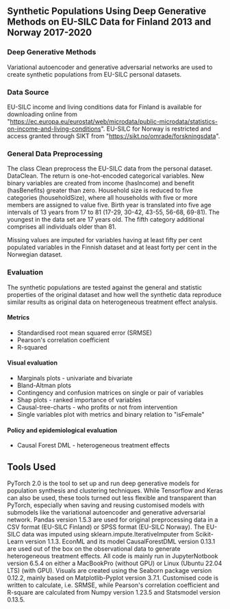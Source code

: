 ## Synthetic Populations Using Deep Generative Methods on EU-SILC Data for Finland 2013 and Norway 2017-2020

### Deep Generative Methods
Variational autoencoder and generative adversarial networks are
used to create synthetic populations from EU-SILC personal datasets.

### Data Source
EU-SILC income and living conditions data for Finland is available for downloading online from "https://ec.europa.eu/eurostat/web/microdata/public-microdata/statistics-on-income-and-living-conditions". EU-SILC for Norway is restricted and access granted through SIKT from "https://sikt.no/omrade/forskningsdata".

### General Data Preprocessing
The class Clean preprocess the EU-SILC data from the personal dataset.
DataClean. The return is one-hot-encoded categorical variables. New binary variables are created from income (hasIncome) and benefit (hasBenefits) greater than zero. Household size is reduced to five categories (householdSize), where all households with five or more members are assigned to value five. Birth year is translated into five age intervals of 13 years from 17 to 81 (17-29, 30-42, 43-55, 56-68,  69-81). The youngest in the data set are 17 years old. The fifth category additional comprises all individuals older than 81.

Missing values are imputed for variables having at least fifty per cent populated variables in the Finnish dataset and at least forty per cent in the Norwegian dataset.

### Evaluation
The synthetic populations are tested against the general and
statistic properties of the original dataset and how well the synthetic data reproduce similar results as original data on heterogeneous treatment effect analysis.

#### Metrics
* Standardised root mean squared error (SRMSE)
* Pearson's correlation coefficient
* R-squared

#### Visual evaluation
*  Marginals plots - univariate and bivariate
* Bland-Altman plots
* Contingency and confusion matrices on single or pair of variables
* Shap plots - ranked importance of variables
* Causal-tree-charts - who profits or not from intervention
* Single variables plot with metrics and binary relation to "isFemale"

#### Policy and epidemiological evaluation
* Causal Forest DML - heterogeneous treatment effects

## Tools Used
PyTorch 2.0 is the tool to set up and run deep generative models for population synthesis and clustering techniques. While Tensorflow and Keras can also be used, these tools turned out less flexible and transparent than PyTorch, especially when saving and reusing customised models with submodels like the variational autoencoder and generative adversarial network. Pandas version 1.5.3 are used for original preprocessing data in a CSV format (EU-SILC Finland) or SPSS format (EU-SILC Norway). The EU-SILC data was imputed using sklearn.impute.IterativeImputer from Scikit-Learn version 1.1.3. EconML and its model CausalForestDML version 0.13.1 are used out of the box on the observational data to generate heterogeneous treatment effects. All code is mainly run in JupyterNotbook version 6.5.4 on either a MacBookPro (without GPU) or Linux (Ubuntu 22.04 LTS) (with GPU). Visuals are created using the Seaborn package version 0.12.2, mainly based on Matplotlib-Pyplot version 3.7.1. Customised code is written to calculate, i.e. SRMSE, while Pearson's correlation coefficient and R-square are calculated from Numpy version 1.23.5 and Statsmodel version 0.13.5.


